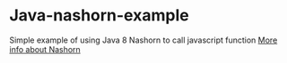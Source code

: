 # Java-nashorn-example
Simple example of using Java 8 Nashorn to call javascript function
[More info about Nashorn](http://openjdk.java.net/projects/nashorn/)
